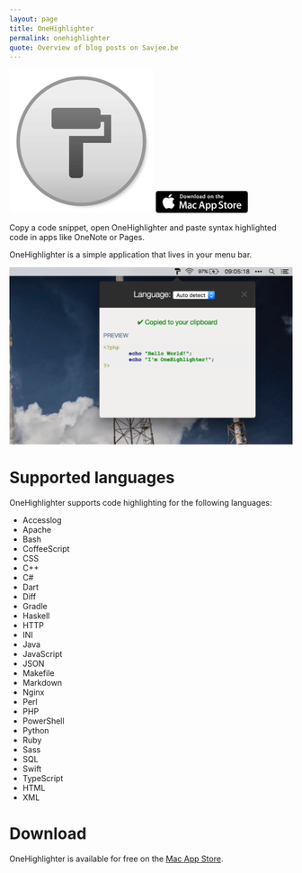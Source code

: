 ```yaml
---
layout: page
title: OneHighlighter
permalink: onehighlighter
quote: Overview of blog posts on Savjee.be
---
```


<img src="/projects/onehighlighter/onehighlighter-logo.png" height="256">
<a href="http://appstore.com/mac/onehighlighter" target="_blank">
	<img src="/projects/onehighlighter/app-store-badge.png" height="40">
</a>

Copy a code snippet, open OneHighlighter and paste syntax highlighted code in apps like OneNote or Pages. 

OneHighlighter is a simple application that lives in your menu bar.

<img src="/projects/onehighlighter/onehighlighter-screenshot1.png">


# Supported languages
OneHighlighter supports code highlighting for the following languages:

* Accesslog
* Apache
* Bash
* CoffeeScript
* CSS
* C++
* C#
* Dart
* Diff
* Gradle
* Haskell
* HTTP
* INI
* Java
* JavaScript
* JSON
* Makefile
* Markdown
* Nginx
* Perl
* PHP
* PowerShell
* Python
* Ruby
* Sass
* SQL
* Swift
* TypeScript
* HTML
* XML

# Download
OneHighlighter is available for free on the [Mac App Store](http://appstore.com/mac/onehighlighter).
